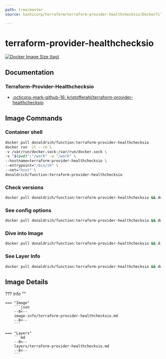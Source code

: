 ```yaml
---
path: tree/master
source: hashicorp/terraform/terraform-provider-healthchecksio/Dockerfile

---
```


# terraform-provider-healthchecksio

[![Docker Image Size (tag)](https://img.shields.io/docker/image-size/donaldrich/function/terraform-provider-healthchecksio?color=blue&label=donaldrich/function:terraform-provider-healthchecksio&logo=docker&style=flat-square)](https://hub.docker.com/r/donaldrich/function/terraform-provider-healthchecksio)

## Documentation

### Terraform-Provider-Healthchecksio

* [:octicons-mark-github-16: kristofferahl/terraform-provider-healthchecksio](https://github.com/kristofferahl/terraform-provider-healthchecksio)

## Image Commands

### Container shell

```sh
docker pull donaldrich/function:terraform-provider-healthchecksio
docker run -it --rm \
-v /var/run/docker.sock:/var/run/docker.sock \
-v "$(pwd)":"/work" -w "/work" \
--hostname=terraform-provider-healthchecksio \
--entrypoint="/bin/sh" \
--net="host" \
donaldrich/function:terraform-provider-healthchecksio
```

### Check versions

```sh
docker pull donaldrich/function:terraform-provider-healthchecksio && docker run -it --rm -v "$(pwd):/data" donaldrich/function:terraform-provider-healthchecksio validate
```

### See config options

```sh
docker pull donaldrich/function:terraform-provider-healthchecksio && docker run -it --rm -v "$(pwd):/data" donaldrich/function:terraform-provider-healthchecksio help
```

### Dive into Image

```sh
docker pull donaldrich/function:terraform-provider-healthchecksio && dive donaldrich/function:terraform-provider-healthchecksio
```

### See Layer Info

```sh
docker pull donaldrich/function:terraform-provider-healthchecksio && docker history donaldrich/function:terraform-provider-healthchecksio
```

## Image Details

??? info ""

    === "Image"
        ```json
        --8<--
        image-info/terraform-provider-healthchecksio.md
        --8<--
        ```

    === "Layers"
        ```md
        --8<--
        layers/terraform-provider-healthchecksio.md
        --8<--
        ```
